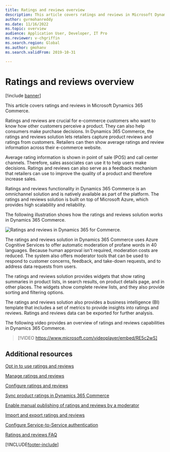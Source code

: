 ```yaml
---
title: Ratings and reviews overview
description: This article covers ratings and reviews in Microsoft Dynamics 365 Commerce.
author: gvrmohanreddy
ms.date: 11/16/2022
ms.topic: overview
audience: Application User, Developer, IT Pro
ms.reviewer: v-chgriffin
ms.search.region: Global
ms.author: gmohanv
ms.search.validFrom: 2019-10-31

---
```


# Ratings and reviews overview

[!include [banner](includes/banner.md)]

This article covers ratings and reviews in Microsoft Dynamics 365 Commerce.

Ratings and reviews are crucial for e-commerce customers who want to know how other customers perceive a product. They can also help consumers make purchase decisions. In Dynamics 365 Commerce, the ratings and reviews solution lets retailers capture product reviews and ratings from customers. Retailers can then show average ratings and review information across their e-commerce website.

Average rating information is shown in point of sale (POS) and call center channels. Therefore, sales associates can use it to help users make decisions. Ratings and reviews can also serve as a feedback mechanism that retailers can use to improve the quality of a product and therefore increase sales.

Ratings and reviews functionality in Dynamics 365 Commerce is an omnichannel solution and is natively available as part of the platform. The ratings and reviews solution is built on top of Microsoft Azure, which provides high scalability and reliability.

The following illustration shows how the ratings and reviews solution works in Dynamics 365 Commerce.

![Ratings and reviews in Dynamics 365 for Commerce.](media/Dynamics-365-Commerce-Ratings-and-Reviews-Overview.jpg)

The ratings and reviews solution in Dynamics 365 Commerce uses Azure Cognitive Services to offer automatic moderation of profane words in 40 languages. Because human approval isn't required, moderation costs are reduced. The system also offers moderator tools that can be used to respond to customer concerns, feedback, and take-down requests, and to address data requests from users.

The ratings and reviews solution provides widgets that show rating summaries in product lists, in search results, on product details page, and in other places. The widgets show complete review lists, and they also provide sorting and filtering options.

The ratings and reviews solution also provides a business intelligence (BI) template that includes a set of metrics to provide insights into ratings and reviews. Ratings and reviews data can be exported for further analysis.

The following video provides an overview of ratings and reviews capabilities in Dynamics 365 Commerce.


> [!VIDEO https://www.microsoft.com/videoplayer/embed/RE5c2wS]

## Additional resources

[Opt in to use ratings and reviews](opt-in-ratings-reviews.md)

[Manage ratings and reviews](manage-reviews.md)

[Configure ratings and reviews](configure-ratings-reviews.md)

[Sync product ratings in Dynamics 365 Commerce](sync-product-ratings.md)

[Enable manual publishing of ratings and reviews by a moderator](manual-publish-rating-reviews.md)

[Import and export ratings and reviews](import-export-reviews.md)

[Configure Service-to-Service authentication](service-to-service-auth.md)

[Ratings and reviews FAQ](ratings-reviews-faq.md)


[!INCLUDE[footer-include](../includes/footer-banner.md)]
